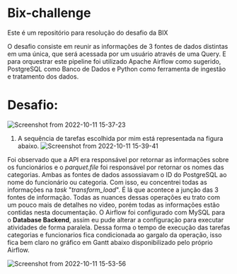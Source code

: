 # Bix-challenge
Este é um repositório para resolução do desafio da BIX 

O desafio consiste em reunir as informações de 3 fontes de dados distintas em uma única, que será acessada por um usuário através de uma Query. E para orquestrar este pipeline foi utilizado Apache Airflow como sugerido, PostgreSQL como Banco de Dados e Python como ferramenta de ingestão e tratamento dos dados.

# Desafio:

![Screenshot from 2022-10-11 15-37-23](https://user-images.githubusercontent.com/42456578/195172595-56e2d277-5c4f-474e-965b-0c2ca79b4eb5.png)

1) A sequência de tarefas escolhida por mim está representada na figura abaixo. 
![Screenshot from 2022-10-11 15-39-41](https://user-images.githubusercontent.com/42456578/195173100-9cc8c2e7-21ee-451e-b4cd-2211add391b6.png)

Foi observado que a API era responsável por retornar as informações sobre os funcionários e o _parquet.file_ foi responsável por retornar os nomes das categorias. Ambas as fontes de dados assossiavam o ID do PostgreSQL ao nome  do funcionário ou categoria. Com isso, eu concentrei todas as informações na _task_ "_transform_load_". É lá que acontece a junção das 3 fontes de informação. Todas as nuances dessas operações eu trato com um pouco mais de detalhes no video, porém todas as informações estão contidas nesta documentação.
O Airflow foi configurado com MySQL para o **Database Backend**, assim eu pude alterar a configuração para executar atividades de forma paralela. Dessa forma o tempo de execução das tarefas categorias e funcionarios fica condicionada ao gargalo da operação, isso fica bem claro no gráfico em Gantt abaixo disponibilizado pelo próprio Airflow.

 ![Screenshot from 2022-10-11 15-53-56](https://user-images.githubusercontent.com/42456578/195175790-62f64ffb-8b27-4a6a-95c5-790324e994d9.png)

 
 
 

